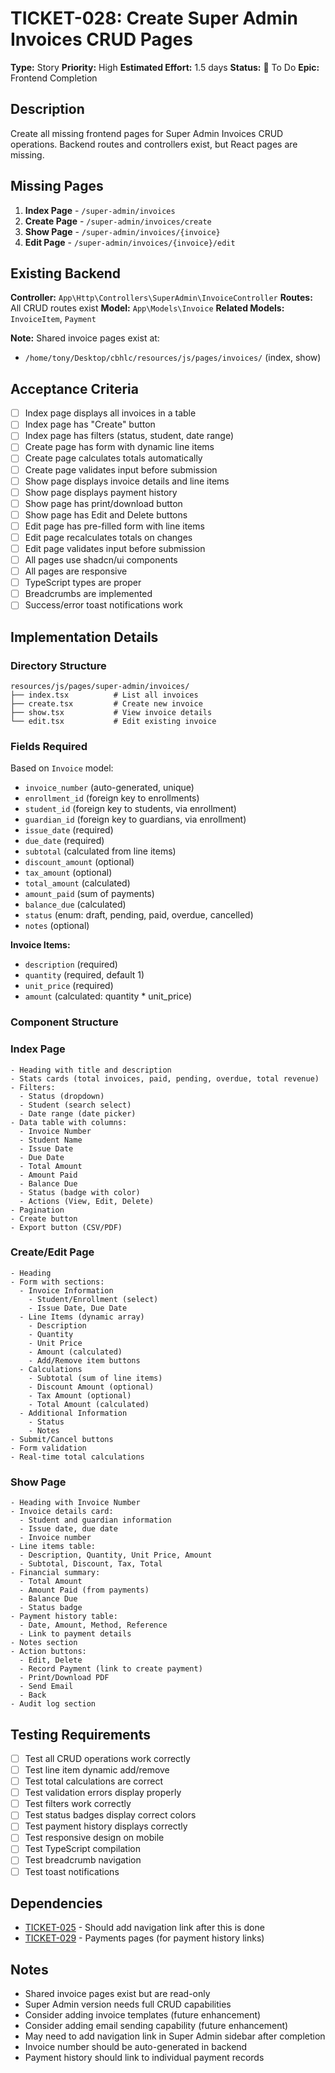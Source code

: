 # TICKET-028: Create Super Admin Invoices CRUD Pages

**Type:** Story
**Priority:** High
**Estimated Effort:** 1.5 days
**Status:** 🔴 To Do
**Epic:** Frontend Completion

## Description

Create all missing frontend pages for Super Admin Invoices CRUD operations. Backend routes and controllers exist, but React pages are missing.

## Missing Pages

1. **Index Page** - `/super-admin/invoices`
2. **Create Page** - `/super-admin/invoices/create`
3. **Show Page** - `/super-admin/invoices/{invoice}`
4. **Edit Page** - `/super-admin/invoices/{invoice}/edit`

## Existing Backend

**Controller:** `App\Http\Controllers\SuperAdmin\InvoiceController`
**Routes:** All CRUD routes exist
**Model:** `App\Models\Invoice`
**Related Models:** `InvoiceItem`, `Payment`

**Note:** Shared invoice pages exist at:
- `/home/tony/Desktop/cbhlc/resources/js/pages/invoices/` (index, show)

## Acceptance Criteria

- [ ] Index page displays all invoices in a table
- [ ] Index page has "Create" button
- [ ] Index page has filters (status, student, date range)
- [ ] Create page has form with dynamic line items
- [ ] Create page calculates totals automatically
- [ ] Create page validates input before submission
- [ ] Show page displays invoice details and line items
- [ ] Show page displays payment history
- [ ] Show page has print/download button
- [ ] Show page has Edit and Delete buttons
- [ ] Edit page has pre-filled form with line items
- [ ] Edit page recalculates totals on changes
- [ ] Edit page validates input before submission
- [ ] All pages use shadcn/ui components
- [ ] All pages are responsive
- [ ] TypeScript types are proper
- [ ] Breadcrumbs are implemented
- [ ] Success/error toast notifications work

## Implementation Details

### Directory Structure

```
resources/js/pages/super-admin/invoices/
├── index.tsx          # List all invoices
├── create.tsx         # Create new invoice
├── show.tsx           # View invoice details
└── edit.tsx           # Edit existing invoice
```

### Fields Required

Based on `Invoice` model:
- `invoice_number` (auto-generated, unique)
- `enrollment_id` (foreign key to enrollments)
- `student_id` (foreign key to students, via enrollment)
- `guardian_id` (foreign key to guardians, via enrollment)
- `issue_date` (required)
- `due_date` (required)
- `subtotal` (calculated from line items)
- `discount_amount` (optional)
- `tax_amount` (optional)
- `total_amount` (calculated)
- `amount_paid` (sum of payments)
- `balance_due` (calculated)
- `status` (enum: draft, pending, paid, overdue, cancelled)
- `notes` (optional)

**Invoice Items:**
- `description` (required)
- `quantity` (required, default 1)
- `unit_price` (required)
- `amount` (calculated: quantity * unit_price)

### Component Structure

### Index Page
```tsx
- Heading with title and description
- Stats cards (total invoices, paid, pending, overdue, total revenue)
- Filters:
  - Status (dropdown)
  - Student (search select)
  - Date range (date picker)
- Data table with columns:
  - Invoice Number
  - Student Name
  - Issue Date
  - Due Date
  - Total Amount
  - Amount Paid
  - Balance Due
  - Status (badge with color)
  - Actions (View, Edit, Delete)
- Pagination
- Create button
- Export button (CSV/PDF)
```

### Create/Edit Page
```tsx
- Heading
- Form with sections:
  - Invoice Information
    - Student/Enrollment (select)
    - Issue Date, Due Date
  - Line Items (dynamic array)
    - Description
    - Quantity
    - Unit Price
    - Amount (calculated)
    - Add/Remove item buttons
  - Calculations
    - Subtotal (sum of line items)
    - Discount Amount (optional)
    - Tax Amount (optional)
    - Total Amount (calculated)
  - Additional Information
    - Status
    - Notes
- Submit/Cancel buttons
- Form validation
- Real-time total calculations
```

### Show Page
```tsx
- Heading with Invoice Number
- Invoice details card:
  - Student and guardian information
  - Issue date, due date
  - Invoice number
- Line items table:
  - Description, Quantity, Unit Price, Amount
  - Subtotal, Discount, Tax, Total
- Financial summary:
  - Total Amount
  - Amount Paid (from payments)
  - Balance Due
  - Status badge
- Payment history table:
  - Date, Amount, Method, Reference
  - Link to payment details
- Notes section
- Action buttons:
  - Edit, Delete
  - Record Payment (link to create payment)
  - Print/Download PDF
  - Send Email
  - Back
- Audit log section
```

## Testing Requirements

- [ ] Test all CRUD operations work correctly
- [ ] Test line item dynamic add/remove
- [ ] Test total calculations are correct
- [ ] Test validation errors display properly
- [ ] Test filters work correctly
- [ ] Test status badges display correct colors
- [ ] Test payment history displays correctly
- [ ] Test responsive design on mobile
- [ ] Test TypeScript compilation
- [ ] Test breadcrumb navigation
- [ ] Test toast notifications

## Dependencies

- [TICKET-025](./TICKET-025-fix-navigation-issues.md) - Should add navigation link after this is done
- [TICKET-029](./TICKET-029-super-admin-payments-pages.md) - Payments pages (for payment history links)

## Notes

- Shared invoice pages exist but are read-only
- Super Admin version needs full CRUD capabilities
- Consider adding invoice templates (future enhancement)
- Consider adding email sending capability (future enhancement)
- May need to add navigation link in Super Admin sidebar after completion
- Invoice number should be auto-generated in backend
- Payment history should link to individual payment records

